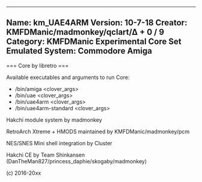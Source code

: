 -----------------------
Name: km_UAE4ARM
Version: 10-7-18
Creator: KMFDManic/madmonkey/qclart/∆ + 0 / 9
Category: KMFDManic Experimental Core Set
Emulated System: Commodore Amiga
-----------------------
=== Core by libretro ===

Available executables and arguments to run Core:
- /bin/amiga <rom> <clover_args>
- /bin/uae <rom> <clover_args>
- /bin/uae4arm <rom> <clover_args>
- /bin/uae4arm-standard <rom> <clover_args>

Hakchi module system by madmonkey

RetroArch Xtreme + HMODS maintained by KMFDManic/madmonkey/pcm

NES/SNES Mini shell integration by Cluster

Hakchi CE by Team Shinkansen (DanTheMan827/princess_daphie/skogaby/madmonkey)

(c) 2016-20xx
